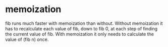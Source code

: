 # memoization

fib runs much faster with memoization than without. 
Without memoization it has to recalculate each value of fib, down to fib 0, at each step of finding the current value of fib. 
With memoization it only needs to calculate the value of (fib n) once.

